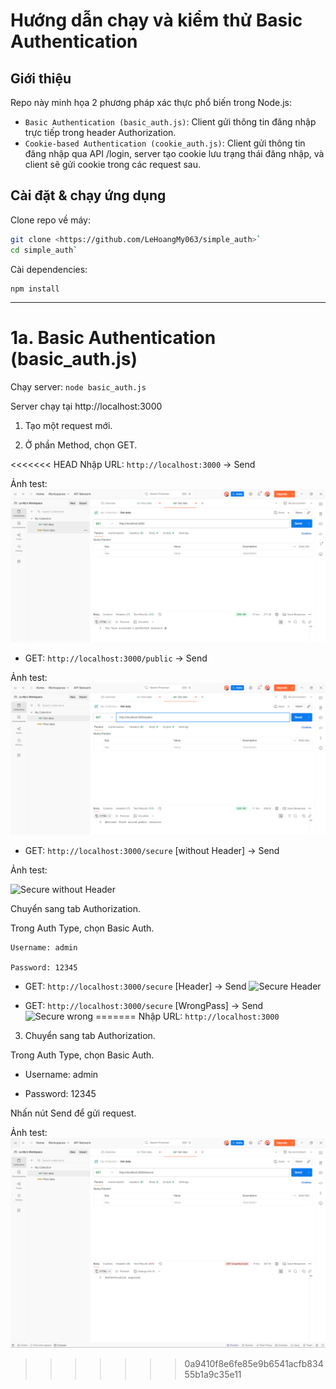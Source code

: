# Hướng dẫn chạy và kiểm thử Basic Authentication

## Giới thiệu

Repo này minh họa 2 phương pháp xác thực phổ biến trong Node.js:

- `Basic Authentication (basic_auth.js)`: Client gửi thông tin đăng nhập trực tiếp trong header Authorization.
- `Cookie-based Authentication (cookie_auth.js)`: Client gửi thông tin đăng nhập qua API /login, server tạo cookie lưu trạng thái đăng nhập, và client sẽ gửi cookie trong các request sau.

## Cài đặt & chạy ứng dụng

Clone repo về máy:
```bash
git clone <https://github.com/LeHoangMy063/simple_auth>`
cd simple_auth`
```

Cài dependencies:
    
    npm install
---
# 1a. Basic Authentication (basic_auth.js)

Chạy server: `node basic_auth.js`
    
Server chạy tại http://localhost:3000 

1. Tạo một request mới.

2. Ở phần Method, chọn GET.

<<<<<<< HEAD
Nhập URL: `http://localhost:3000` -> Send


Ảnh test:
![Basic Auth](public/result/1a_BasicAuth.png)

- GET: `http://localhost:3000/public` -> Send

Ảnh test:
![Basic Auth public](public\result\1a_BasicAuth_public.png)


- GET: `http://localhost:3000/secure` [without Header] -> Send


Ảnh test:

![Secure without Header](simple_auth\public\result\1a.Secure_withoutHeader.png)

Chuyển sang tab Authorization.

Trong Auth Type, chọn Basic Auth.

    Username: admin

    Password: 12345

- GET: `http://localhost:3000/secure` [Header] -> Send
![Secure Header](simple_auth\public\result\1a_BasicAuth.png)

- GET: `http://localhost:3000/secure` [WrongPass] -> Send
![Secure wrong](simple_auth\public\result\1a.Secure_wrong.png)
=======
Nhập URL: `http://localhost:3000`

3. Chuyển sang tab Authorization.

Trong Auth Type, chọn Basic Auth.

- Username: admin

- Password: 12345

Nhấn nút Send để gửi request.

Ảnh test:
![Basic Auth](public/result/1a_AuthenticationRequire.png)
>>>>>>> 0a9410f8e6fe85e9b6541acfb83455b1a9c35e11


